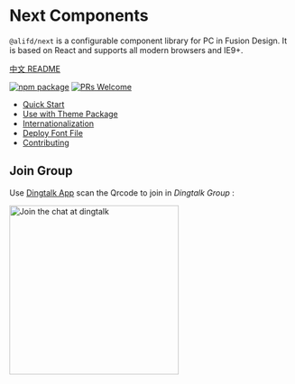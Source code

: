 # Next Components

`@alifd/next` is a configurable component library for PC in Fusion Design. It is based on React and supports all modern browsers and IE9+.

[中文 README](./README.zh-cn.md)

[![npm package](https://img.shields.io/npm/v/@alifd/next.svg?style=flat-square)](https://www.npmjs.org/package/@alifd/next)
[![PRs Welcome](https://img.shields.io/badge/PRs-welcome-brightgreen.svg?style=flat-square)](http://makeapullrequest.com)

-   [Quick Start](./site/en-us/quick-start.md)
-   [Use with Theme Package](./site/en-us/theme.md)
-   [Internationalization](./site/en-us/i18n.md)
-   [Deploy Font File](./site/en-us/font-deploy.md)
-   [Contributing](./site/en-us/contributing.md)

## Join Group

Use [Dingtalk App](https://www.dingtalk.com/en) scan the Qrcode to join in _Dingtalk Group_ :

<img alt="Join the chat at dingtalk" src="https://img.alicdn.com/tfs/TB1iH9unxnaK1RjSZFtXXbC2VXa-1125-1485.jpg" width="300">
